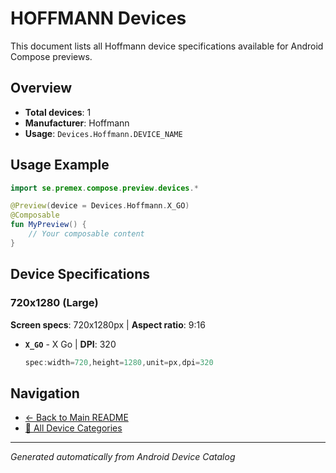 # HOFFMANN Devices

This document lists all Hoffmann device specifications available for Android Compose previews.

## Overview

- **Total devices**: 1
- **Manufacturer**: Hoffmann
- **Usage**: `Devices.Hoffmann.DEVICE_NAME`

## Usage Example

```kotlin
import se.premex.compose.preview.devices.*

@Preview(device = Devices.Hoffmann.X_GO)
@Composable
fun MyPreview() {
    // Your composable content
}
```

## Device Specifications

### 720x1280 (Large)

**Screen specs**: 720x1280px | **Aspect ratio**: 9:16

- **`X_GO`** - X Go | **DPI**: 320
  ```kotlin
  spec:width=720,height=1280,unit=px,dpi=320
  ```

## Navigation

- [← Back to Main README](../../README.md)
- [📱 All Device Categories](../README.md)

---
*Generated automatically from Android Device Catalog*
